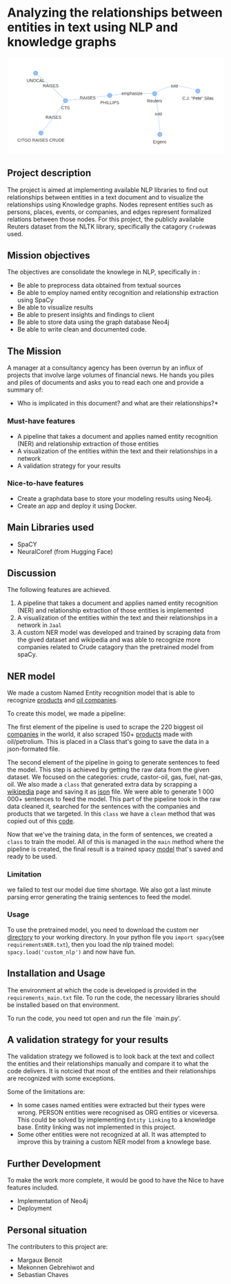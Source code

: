 # Analyzing the relationships between entities in text using NLP and knowledge graphs

![knowledge_graph](knowledge_graph1.png)

## Project description

The project is aimed at implementing available NLP libraries to find out relationships between entities in a text document and to visualize the relationships using Knowledge graphs. Nodes represent entities such as persons, places, events, or companies, and edges represent formalized relations between those nodes. For this project, the publicly available Reuters dataset from the NLTK library, specifically the catagory `Crude`was used. 


## Mission objectives

The objectives are consolidate the knowlege in NLP, specifically in :

- Be able to preprocess data obtained from textual sources
- Be able to employ named entity recognition and relationship extraction using SpaCy
- Be able to visualize results
- Be able to present insights and findings to client
- Be able to store data using the graph database Neo4j
- Be able to write clean and documented code.

## The Mission

A manager at a consultancy agency has been overrun by an influx of projects that involve large volumes of financial news. He hands you piles and piles of documents and asks you to read each one and provide a summary of: 

* Who is implicated in this document? and what are their relationships?*


### Must-have features

- A pipeline that takes a document and applies named entity recognition (NER) and relationship extraction of those entities
- A visualization of the entities within the text and their relationships in a network
- A validation strategy for your results

### Nice-to-have features

- Create a graphdata base to store your modeling results using Neo4j.
- Create an app and deploy it using Docker.

## Main Libraries used
- SpaCY
- NeuralCoref (from Hugging Face)

## Discussion

The following features are achieved.

 1. A pipeline that takes a document and applies named entity recognition (NER) and relationship extraction of those entities is implemented
 2. A visualization of the entities within the text and their relationships in a network in `Jaal`
 3. A custom NER model was developed and trained by scraping data from the gived dataset and wikipedia and was able to recognize more companies related to Crude catagory than the pretrained model from spaCy. 

## NER model

We made a custom Named Entity recognition model that is able to recognize [products](https://github.com/benoitmargx/Project_06-Algorythm/blob/sebastian/scrapped_oil_products.json) and [oil companies](https://companiesmarketcap.com/oil-gas/largest-oil-and-gas-companies-by-market-cap/).

To create this model, we made a pipeline:
 
The first element of the pipeline is used to scrape the 220 biggest oil [companies](https://companiesmarketcap.com/oil-gas/largest-oil-and-gas-companies-by-market-cap/) in the world, it also scraped 150+ [products]('https://innovativewealth.com/inflation-monitor/what-products-made-from-petroleum-outside-of-gasoline') made with oil/petrolium. This is placed in a Class that's going to save the data in a json-formated file.

The second element of the pipeline in going to generate sentences to feed the model. This step is achieved by getting the raw data from the given dataset. We focused on the categories: crude, castor-oil, gas, fuel, nat-gas, oil. We also made a `class` that generated extra data by scrapping a [wikipedia](https://en.wikipedia.org/wiki/List_of_largest_oil_and_gas_companies_by_revenue) page and saving it as [json](https://github.com/benoitmargx/Project_06-Algorythm/blob/sebastian/wiki_data.json) file. We were able to generate 1 000 000+ sentences to feed the model.
This part of the pipeline took in the raw data cleaned it, searched for the sentences with the companies and products that we targeted.
In this `class` we have a `clean` method that was copied out of this [code](https://github.com/blueprints-for-text-analytics-python/blueprints-text/blob/master/ch12/Knowledge_Graph.ipynb).

Now that we've the training data, in the form of sentences, we created a `class` to train the model.
All of this is managed in the `main` method where the pipeline is created, the final result is a trained spacy [model](https://github.com/benoitmargx/Project_06-Algorythm/tree/sebastian/custom_nlp) that's saved and ready to be used.

### Limitation

we failed to test our model due time shortage. 
We also got a last minute parsing error generating the trainig sentences to feed the model.

### Usage

To use the pretrained model, you need to download the custom ner [directory](https://github.com/benoitmargx/Project_06-Algorythm/tree/sebastian/custom_nlp) to your working directory. In your python file you `import spacy`(see `requirementsNER.txt`), then you load the nlp trained model: `spacy.load('custom_nlp')` and now have fun.


## Installation and Usage

The environment at which the code is developed is provided in the `requirements_main.txt` file. To run the code, the necessary libraries should be installed  based on that environment.

To run the code, you need tot open and run the file `main.py'. 


## A validation strategy for your results 
The validation strategy we followed is to look back at the text and collect the entities and their relationships manually and compare it to what the code delivers. It is notcied that most of the entities  and their relationships are recognized with some exceptions. 

Some of the limitations are:
    
  * In some cases named entities were extracted but their types were wrong. PERSON entities were recognised as ORG entities or viceversa. This could be solved by implementing `Entity Linking` to a knowledge base. Entity linking was not implemented in this project.
  * Some other entities were not recognized at all. It was attempted to improve this by training a custom NER model from a knowlege base.

## Further Development
To make the work more complete, it would be good to have  the Nice to have features included.

  * Implementation of Neo4j
  * Deployment

## Personal situation

The contributers to this project are:

- Margaux Benoit  
- Mekonnen Gebrehiwot and 
- Sebastian Chaves
